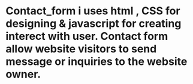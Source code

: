 # Contact_form i uses html , CSS for designing & javascript for creating interect with user. Contact form allow website visitors to send message or inquiries to the website owner.

